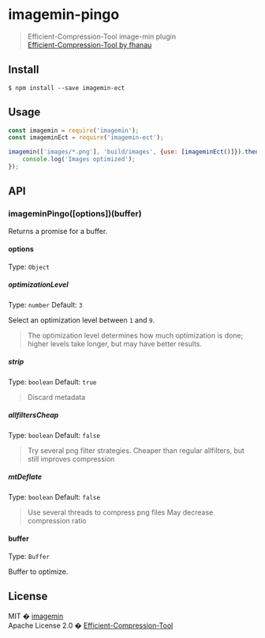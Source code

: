 # imagemin-pingo

> Efficient-Compression-Tool image-min plugin<br/>
> [Efficient-Compression-Tool by fhanau](https://github.com/fhanau/Efficient-Compression-Tool)

## Install

```
$ npm install --save imagemin-ect
```

## Usage

```js
const imagemin = require('imagemin');
const imageminEct = require('imagemin-ect');

imagemin(['images/*.png'], 'build/images', {use: [imageminEct()]}).then(() => {
	console.log('Images optimized');
});
```

## API

### imageminPingo([options])(buffer)

Returns a promise for a buffer.

#### options

Type: `Object`

##### optimizationLevel

Type: `number`
Default: `3`

Select an optimization level between `1` and `9`.

> The optimization level determines how much optimization is done; higher levels take longer, but may have better results.

##### strip

Type: `boolean`
Default: `true`

> Discard metadata

##### allfiltersCheap

Type: `boolean`
Default: `false`

> Try several png filter strategies. Cheaper than regular allfilters, but still improves compression

##### mtDeflate

Type: `boolean`
Default: `false`

> Use several threads to compress png files
> May decrease compression ratio

#### buffer

Type: `Buffer`

Buffer to optimize.

## License

MIT � [imagemin](https://github.com/imagemin)<br/>
Apache License 2.0 � [Efficient-Compression-Tool](https://css-ig.net/pingo)
